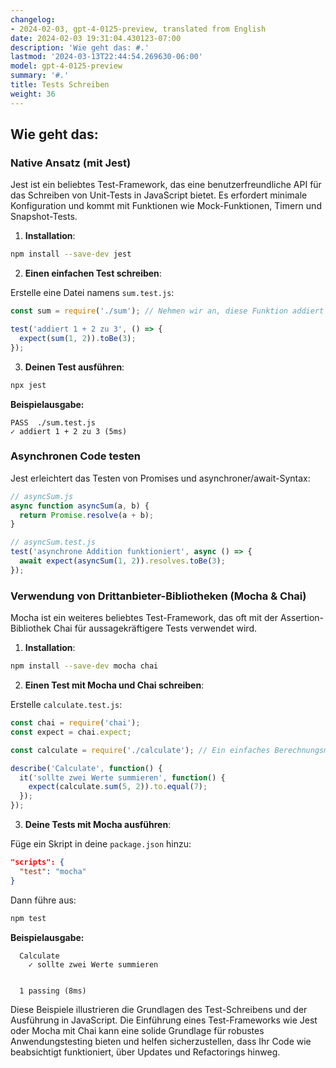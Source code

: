 ```yaml
---
changelog:
- 2024-02-03, gpt-4-0125-preview, translated from English
date: 2024-02-03 19:31:04.430123-07:00
description: 'Wie geht das: #.'
lastmod: '2024-03-13T22:44:54.269630-06:00'
model: gpt-4-0125-preview
summary: '#.'
title: Tests Schreiben
weight: 36
---
```


## Wie geht das:


### Native Ansatz (mit Jest)
Jest ist ein beliebtes Test-Framework, das eine benutzerfreundliche API für das Schreiben von Unit-Tests in JavaScript bietet. Es erfordert minimale Konfiguration und kommt mit Funktionen wie Mock-Funktionen, Timern und Snapshot-Tests.

1. **Installation**:

```bash
npm install --save-dev jest
```

2. **Einen einfachen Test schreiben**:

Erstelle eine Datei namens `sum.test.js`:

```javascript
const sum = require('./sum'); // Nehmen wir an, diese Funktion addiert einfach zwei Zahlen

test('addiert 1 + 2 zu 3', () => {
  expect(sum(1, 2)).toBe(3);
});
```

3. **Deinen Test ausführen**:

```bash
npx jest
```

**Beispielausgabe:**

```plaintext
PASS  ./sum.test.js
✓ addiert 1 + 2 zu 3 (5ms)
```

### Asynchronen Code testen
Jest erleichtert das Testen von Promises und asynchroner/await-Syntax:

```javascript
// asyncSum.js
async function asyncSum(a, b) {
  return Promise.resolve(a + b);
}

// asyncSum.test.js
test('asynchrone Addition funktioniert', async () => {
  await expect(asyncSum(1, 2)).resolves.toBe(3);
});

```

### Verwendung von Drittanbieter-Bibliotheken (Mocha & Chai)
Mocha ist ein weiteres beliebtes Test-Framework, das oft mit der Assertion-Bibliothek Chai für aussagekräftigere Tests verwendet wird.

1. **Installation**:

```bash
npm install --save-dev mocha chai
```

2. **Einen Test mit Mocha und Chai schreiben**:

Erstelle `calculate.test.js`:

```javascript
const chai = require('chai');
const expect = chai.expect;

const calculate = require('./calculate'); // Ein einfaches Berechnungsmodul

describe('Calculate', function() {
  it('sollte zwei Werte summieren', function() {
    expect(calculate.sum(5, 2)).to.equal(7);
  });
});
```

3. **Deine Tests mit Mocha ausführen**:

Füge ein Skript in deine `package.json` hinzu:

```json
"scripts": {
  "test": "mocha"
}
```

Dann führe aus:

```bash
npm test
```

**Beispielausgabe:**

```plaintext
  Calculate
    ✓ sollte zwei Werte summieren


  1 passing (8ms)
```

Diese Beispiele illustrieren die Grundlagen des Test-Schreibens und der Ausführung in JavaScript. Die Einführung eines Test-Frameworks wie Jest oder Mocha mit Chai kann eine solide Grundlage für robustes Anwendungstesting bieten und helfen sicherzustellen, dass Ihr Code wie beabsichtigt funktioniert, über Updates und Refactorings hinweg.
